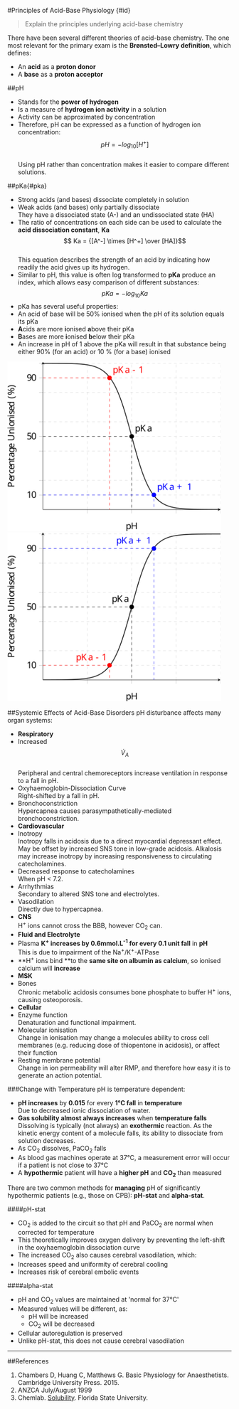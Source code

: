 #Principles of Acid-Base Physiology {#id}
> Explain the principles underlying acid-base chemistry

There have been several different theories of acid-base chemistry. The one most relevant for the primary exam is the **Brønsted–Lowry definition**, which defines:
* An **acid** as a **proton donor**
* A **base** as a **proton acceptor**

##pH
* Stands for the **power of hydrogen**
* Is a measure of **hydrogen ion activity** in a solution
 * Activity can be approximated by concentration
 * Therefore, pH can be expressed as a function of hydrogen ion concentration:  $$pH = -log_{10}[H^+]$$  
 Using pH rather than concentration makes it easier to compare different solutions.
  
##pKa{#pka}
* Strong acids (and bases) dissociate completely in solution
* Weak acids (and bases) only partially dissociate  
They have a dissociated state (A-) and an undissociated state (HA)
* The ratio of concentrations on each side can be used to calculate the **acid dissociation constant**, **Ka**  
$$ Ka = {[A^-] \times [H^+] \over [HA]}$$  
This equation describes the strength of an acid by indicating how readily the acid gives up its hydrogen.
* Similar to pH, this value is often log transformed to **pKa** produce an index, which allows easy comparison of different substances:  
$$ pKa = -log_{10}Ka$$  
* pKa has several useful properties:
 * An acid of base will be 50% ionised when the pH of its solution equals its pKa
  * **A**cids are more **i**onised **a**bove their pKa
  * **B**ases are more **i**onised **b**elow their pKa
 * An increase in pH of 1 above the pKa will result in that substance being either 90% (for an acid) or 10 % (for a base) ionised
 
<img src="resources\pkas-acids.svg" style="width: 30pc;">

<img src="resources\pkas-bases.svg" style="width: 30pc;">



  
##Systemic Effects of Acid-Base Disorders
pH disturbance affects many organ systems:
* **Respiratory**
 * Increased $$\dot{V}_A$$  
 Peripheral and central chemoreceptors increase ventilation in response to a fall in pH.
 * Oxyhaemoglobin-Dissociation Curve  
 Right-shifted by a fall in pH.
 * Bronchoconstriction  
 Hypercapnea causes parasympathetically-mediated bronchoconstriction.
* **Cardiovascular**
 * Inotropy  
  Inotropy falls in acidosis due to a direct myocardial depressant effect. May be offset by increased SNS tone in low-grade acidosis. Alkalosis may increase inotropy by increasing responsiveness to circulating catecholamines.
 * Decreased response to catecholamines  
 When pH < 7.2.
 * Arrhythmias  
 Secondary to altered SNS tone and electrolytes.
 * Vasodilation  
 Directly due to hypercapnea.
* **CNS**  
H<sup>+</sup> ions cannot cross the BBB, however CO<sub>2</sub> can.
* **Fluid and Electrolyte**  
 * Plasma **K<sup>+</sup> increases **by** 0.6mmol.L<sup>-1</sup> for every 0.1 unit fall** in **pH**  
 This is due to impairment of the Na<sup>+</sup>/K<sup>+</sup>-ATPase
 * **H<sup>+</sup> ions bind **to the **same site on albumin as calcium**, so ionised calcium will **increase**
* **MSK**
 * Bones  
 Chronic metabolic acidosis consumes bone phosphate to buffer H<sup>+</sup> ions, causing osteoporosis.
* **Cellular**
 * Enzyme function  
 Denaturation and functional impairment.
 * Molecular ionisation  
 Change in ionisation may change a molecules ability to cross cell membranes (e.g. reducing dose of thiopentone in acidosis), or affect their function
 * Resting membrane potential  
 Change in ion permeability will alter RMP, and therefore how easy it is to generate an action potential.
 
###Change with Temperature
pH is temperature dependent:
* **pH increases** by **0.015** for every **1°C fall** in **temperature**  
Due to decreased ionic dissociation of water.
* **Gas solubility **almost always** increases** when **temperature falls**  
Dissolving is typically (not always) an **exothermic** reaction. As the kinetic energy content of a molecule falls, its ability to dissociate from solution decreases.
 * As CO<sub>2</sub> dissolves, PaCO<sub>2</sub> falls
* As blood gas machines operate at 37°C, a measurement error will occur if a patient is  not close to 37°C
 * A **hypothermic** patient will have a **higher pH** and **CO<sub>2</sub>** than measured

There are two common methods for **managing** pH of significantly hypothermic patients (e.g., those on CPB): **pH-stat** and **alpha-stat**.

####pH-stat
* CO<sub>2</sub> is added to the circuit so that pH and PaCO<sub>2</sub> are normal when corrected for temperature
* This theoretically improves oxygen delivery by preventing the left-shift in the oxyhaemoglobin dissociation curve
* The increased CO<sub>2</sub> also causes cerebral vasodilation, which:
 * Increases speed and uniformity of cerebral cooling
 * Increases risk of cerebral embolic events

####alpha-stat
* pH and CO<sub>2</sub> values are maintained at 'normal for 37°C'
 * Measured values will be different, as:
   * pH will be increased
   * CO<sub>2</sub> will be decreased
* Cellular autoregulation is preserved
* Unlike pH-stat, this does not cause cerebral vasodilation

---
##References
1. Chambers D, Huang C, Matthews G. Basic Physiology for Anaesthetists. Cambridge University Press. 2015.
2. ANZCA July/August 1999
3. Chemlab. [Solubility](https://www.chem.fsu.edu/chemlab/chm1046course/solubility.html). Florida State University.